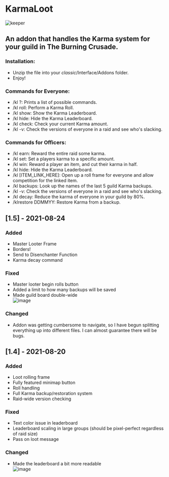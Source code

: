# KarmaLoot
![keeper](https://user-images.githubusercontent.com/14336807/130196099-a1a03479-b2b6-4baf-aad1-60528bde95a3.png)<br>
## An addon that handles the Karma system for your guild in The Burning Crusade.

### Installation:<br>
* Unzip the file into your _classic_/Interface/Addons folder.<br>
* Enjoy!<br>

### Commands for Everyone:<br>
* /kl ?: Prints a list of possible commands.<br>
* /kl roll: Perform a Karma Roll.<br>
* /kl show: Show the Karma Leaderboard.<br>
* /kl hide: Hide the Karma Leaderboard.<br>
* /kl check: Check your current Karma amount.<br>
* /kl -v: Check the versions of everyone in a raid and see who's slacking.<br>

### Commands for Officers:<br>
* /kl earn: Reward the entire raid some karma.<br>
* /kl set: Set a players karma to a specific amount.<br>
* /kl win: Reward a player an item, and cut their karma in half.<br>
* /kl hide: Hide the Karma Leaderboard.<br>
* /kl [ITEM_LINK_HERE]: Open up a roll frame for everyone and allow competition for the linked item.<br>
* /kl backups: Look up the names of the last 5 guild Karma backups.<br>
* /kl -v: Check the versions of everyone in a raid and see who's slacking.<br>
* /kl decay: Reduce the karma of everyone in your guild by 80%. 
* /klrestore DDMMYY: Restore Karma from a backup.

## [1.5] - 2021-08-24
 
### Added
* Master Looter Frame
* Borders!
* Send to Disenchanter Function
* Karma decay command

### Fixed
* Master looter begin rolls button
* Added a limit to how many backups will be saved
* Made guild board double-wide<br>
![image](https://user-images.githubusercontent.com/14336807/130700394-03488ef1-793e-4823-96e0-3931772e3431.png)


### Changed
* Addon was getting cumbersome to navigate, so I have begun splitting everything up into different files. I can almost guarantee there will be bugs.

## [1.4] - 2021-08-20
 
### Added
* Loot rolling frame
* Fully featured minimap button
* Roll handling
* Full Karma backup/restoration system
* Raid-wide version checking

### Fixed
* Text color issue in leaderboard
* Leaderboard scaling in large groups (should be pixel-perfect regardless of raid size)
* Pass on loot message

### Changed
* Made the leaderboard a bit more readable<br>
![image](https://user-images.githubusercontent.com/14336807/130198715-a6c751af-40a3-4f0b-9f66-5e8ff836db29.png)
